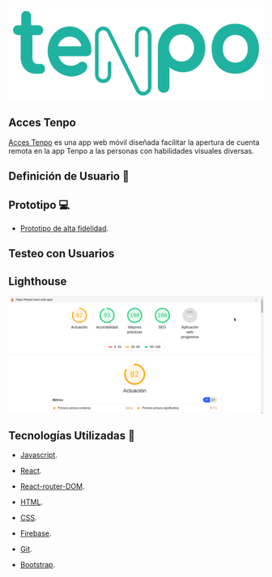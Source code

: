 ![Logo-Tenpo](readmeImg/Logo-Tenpo.png)

## Acces Tenpo

[Acces Tenpo](https://tenpo-hack.web.app/) es una app web móvil diseñada facilitar la apertura de cuenta remota en la app Tenpo a las personas con habilidades visuales diversas.

## Definición de Usuario 👥

## Prototipo 💻

- [Prototipo de alta fidelidad]().

## Testeo con Usuarios

## Lighthouse

![Faro](readmeImg/faro.png)

## Tecnologías Utilizadas 👾

- [Javascript](https://developer.mozilla.org/es/docs/Web/JavaScript).

- [React](https://es.reactjs.org).

- [React-router-DOM](https://reacttraining.com/react-router/web/guides/quick-start).

- [HTML](https://developer.mozilla.org/es/docs/Web/HTML).

- [CSS](https://developer.mozilla.org/es/docs/Web/CSS).

- [Firebase](https://firebase.google.com/?hl=es).

- [Git](https://git-scm.com/).

- [Bootstrap](https://getbootstrap.com).
